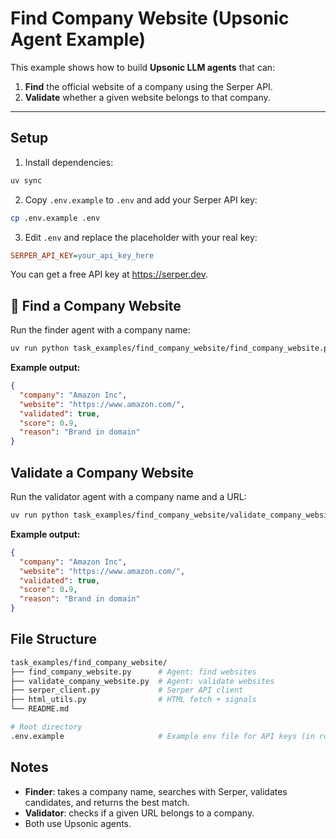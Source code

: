# Find Company Website (Upsonic Agent Example)

This example shows how to build **Upsonic LLM agents** that can:

1. **Find** the official website of a company using the Serper API.  
2. **Validate** whether a given website belongs to that company.

---

## Setup

1. Install dependencies:

```bash
uv sync
```

2. Copy `.env.example` to `.env` and add your Serper API key:

```bash
cp .env.example .env
```

3. Edit `.env` and replace the placeholder with your real key:

```ini
SERPER_API_KEY=your_api_key_here
```

You can get a free API key at https://serper.dev.

## 🔎 Find a Company Website

Run the finder agent with a company name:

```bash
uv run python task_examples/find_company_website/find_company_website.py --company "Amazon Inc"
```

**Example output:**

```json
{
  "company": "Amazon Inc",
  "website": "https://www.amazon.com/",
  "validated": true,
  "score": 0.9,
  "reason": "Brand in domain"
}
```

## Validate a Company Website

Run the validator agent with a company name and a URL:

```bash
uv run python task_examples/find_company_website/validate_company_website.py --company "Amazon Inc" --url "https://www.amazon.com/"
```

**Example output:**

```json
{
  "company": "Amazon Inc",
  "website": "https://www.amazon.com/",
  "validated": true,
  "score": 0.9,
  "reason": "Brand in domain"
}
```

## File Structure

```bash
task_examples/find_company_website/
├── find_company_website.py      # Agent: find websites
├── validate_company_website.py  # Agent: validate websites
├── serper_client.py             # Serper API client
├── html_utils.py                # HTML fetch + signals
└── README.md

# Root directory
.env.example                     # Example env file for API keys (in root)
```

## Notes

- **Finder**: takes a company name, searches with Serper, validates candidates, and returns the best match.
- **Validator**: checks if a given URL belongs to a company.
- Both use Upsonic agents. 

